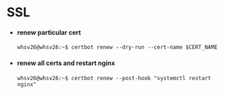 # SSL
- #### renew particular cert
  ```console
  whsv26@whsv26:~$ certbot renew --dry-run --cert-name $CERT_NAME
  ```

- #### renew all certs and restart nginx
  ```console
  whsv26@whsv26:~$ certbot renew --post-hook "systemctl restart nginx"
  ```
